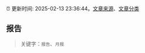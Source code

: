 :alarm_clock: 更新时间: 2025-02-13 23:36:44。[文章来源](/README.md)、[文章分类](/TAGS.md)

## 报告


> 关键字：`报告`、`月报`



